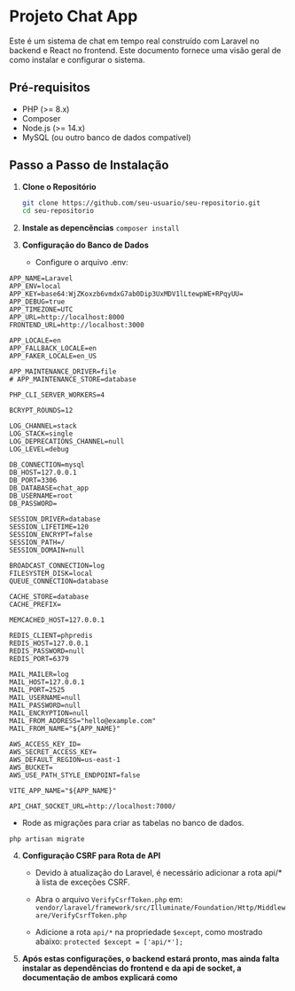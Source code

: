 # Projeto Chat App

Este é um sistema de chat em tempo real construído com Laravel no backend e React no frontend.
Este documento fornece uma visão geral de como instalar e configurar o sistema.

## Pré-requisitos
- PHP (>= 8.x)
- Composer
- Node.js (>= 14.x)
- MySQL (ou outro banco de dados compatível)

## Passo a Passo de Instalação

1. **Clone o Repositório**
   ```bash
   git clone https://github.com/seu-usuario/seu-repositorio.git
   cd seu-repositorio
   ```

2. **Instale as depencências**
    ```composer install```
3. **Configuração do Banco de Dados**
    - Configure o arquivo .env:

```
APP_NAME=Laravel
APP_ENV=local
APP_KEY=base64:WjZKoxzb6vmdxG7ab0Dip3UxMDV1lLtewpWE+RPqyUU=
APP_DEBUG=true
APP_TIMEZONE=UTC
APP_URL=http://localhost:8000
FRONTEND_URL=http://localhost:3000

APP_LOCALE=en
APP_FALLBACK_LOCALE=en
APP_FAKER_LOCALE=en_US

APP_MAINTENANCE_DRIVER=file
# APP_MAINTENANCE_STORE=database

PHP_CLI_SERVER_WORKERS=4

BCRYPT_ROUNDS=12

LOG_CHANNEL=stack
LOG_STACK=single
LOG_DEPRECATIONS_CHANNEL=null
LOG_LEVEL=debug

DB_CONNECTION=mysql
DB_HOST=127.0.0.1
DB_PORT=3306
DB_DATABASE=chat_app
DB_USERNAME=root
DB_PASSWORD=

SESSION_DRIVER=database
SESSION_LIFETIME=120
SESSION_ENCRYPT=false
SESSION_PATH=/
SESSION_DOMAIN=null

BROADCAST_CONNECTION=log
FILESYSTEM_DISK=local
QUEUE_CONNECTION=database

CACHE_STORE=database
CACHE_PREFIX=

MEMCACHED_HOST=127.0.0.1

REDIS_CLIENT=phpredis
REDIS_HOST=127.0.0.1
REDIS_PASSWORD=null
REDIS_PORT=6379

MAIL_MAILER=log
MAIL_HOST=127.0.0.1
MAIL_PORT=2525
MAIL_USERNAME=null
MAIL_PASSWORD=null
MAIL_ENCRYPTION=null
MAIL_FROM_ADDRESS="hello@example.com"
MAIL_FROM_NAME="${APP_NAME}"

AWS_ACCESS_KEY_ID=
AWS_SECRET_ACCESS_KEY=
AWS_DEFAULT_REGION=us-east-1
AWS_BUCKET=
AWS_USE_PATH_STYLE_ENDPOINT=false

VITE_APP_NAME="${APP_NAME}"

API_CHAT_SOCKET_URL=http://localhost:7000/
```
- Rode as migrações para criar as tabelas no banco de dados.
  
```php artisan migrate```

4. **Configuração CSRF para Rota de API**
   - Devido à atualização do Laravel, é necessário adicionar a rota api/* à lista de exceções CSRF.
   - Abra o arquivo ```VerifyCsrfToken.php``` em:
     ```vendor/laravel/framework/src/Illuminate/Foundation/Http/Middleware/VerifyCsrfToken.php```
     
   - Adicione a rota ``` api/* ``` na propriedade ``` $except ```, como mostrado abaixo:
     ```protected $except = ['api/*'];```

5. **Após estas configurações, o backend estará pronto, mas ainda falta instalar as dependências do frontend e da api de socket, a documentação de ambos explicará como**
